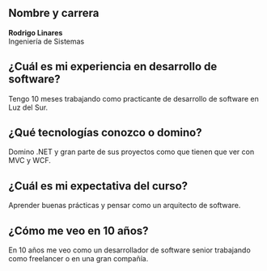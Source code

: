## Nombre y carrera

**Rodrigo Linares**  
Ingeniería de Sistemas

## ¿Cuál es mi experiencia en desarrollo de software?

Tengo 10 meses trabajando como practicante de desarrollo de software en Luz del Sur.

## ¿Qué tecnologías conozco o domino?

Domino .NET y gran parte de sus proyectos como que tienen que ver con MVC y WCF.

## ¿Cuál es mi expectativa del curso?

Aprender buenas prácticas y pensar como un arquitecto de software.

## ¿Cómo me veo en 10 años?

En 10 años me veo como un desarrollador de software senior trabajando como freelancer o en una gran compañía.
